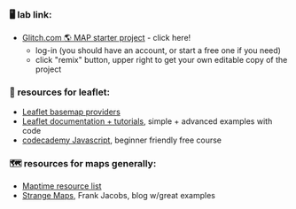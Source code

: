 ### 🖥️ lab link:
- [Glitch.com 🌎 MAP starter project](https://glitch.com/edit/#!/maps-leaflet-playground) - click here!
  - log-in (you should have an account, or start a free one if you need) 
  - click "remix" button, upper right to get your own editable copy of the project

### 🤖 resources for leaflet:
- [Leaflet basemap providers](http://leaflet-extras.github.io/leaflet-providers/preview/index.html)
- [Leaflet documentation + tutorials](https://leafletjs.com/), simple + advanced examples with code
- [codecademy Javascript](https://www.codecademy.com/learn/introduction-to-javascript), beginner friendly free course

### 🗺️ resources for maps generally:
- [Maptime resource list](https://maptime.io/lessons-resources/)
- [Strange Maps](https://bigthink.com/strange-maps/), Frank Jacobs, blog w/great examples



